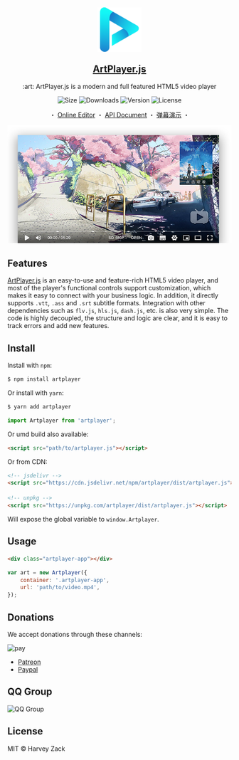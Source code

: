 <h2 align="center">
    <p><img src="./images/logo.png" width="100" alt="logo"></p>
    <a href="https://artplayer.org">ArtPlayer.js</a>
</h2>

<p align="center">
    :art: ArtPlayer.js is a modern and full featured HTML5 video player
</p>

<p align="center">
  <img src="https://img.shields.io/bundlephobia/minzip/artplayer" alt="Size">
  <img src="https://img.shields.io/npm/dm/artplayer.svg?sanitize=true" alt="Downloads">
  <img src="https://img.shields.io/npm/v/artplayer.svg?sanitize=true" alt="Version">
  <img src="https://img.shields.io/npm/l/artplayer.svg?sanitize=true" alt="License">
</p>

<p align="center">
  <span>・</span>
  <a href="https://artplayer.org">Online Editor</a>
  <span>・</span>
  <a href="https://artplayer.org/document">API Document</a>
  <span>・</span>
  <a href="https://artplayer.org/?libs=.%2Funcompiled%2Fartplayer-plugin-danmuku.js&example=danmuku">弹幕演示</a>
  <span>・</span>
</p>

<p align="center">
    <a href="https://artplayer.org">
        <img src="./images/screenshot.png" alt="screenshot">
    </a>
</p>

## Features

[ArtPlayer.js](https://artplayer.org) is an easy-to-use and feature-rich HTML5 video player, and most of the player's functional controls support customization, which makes it easy to connect with your business logic. In addition, it directly supports `.vtt`, `.ass` and `.srt` subtitle formats. Integration with other dependencies such as `flv.js`, `hls.js`, `dash.js`, etc. is also very simple. The code is highly decoupled, the structure and logic are clear, and it is easy to track errors and add new features.

## Install

Install with `npm`:

```bash
$ npm install artplayer
```

Or install with `yarn`:

```bash
$ yarn add artplayer
```

```js
import Artplayer from 'artplayer';
```

Or umd build also available:

```html
<script src="path/to/artplayer.js"></script>
```

Or from CDN:

```html
<!-- jsdelivr -->
<script src="https://cdn.jsdelivr.net/npm/artplayer/dist/artplayer.js"></script>

<!-- unpkg -->
<script src="https://unpkg.com/artplayer/dist/artplayer.js"></script>
```

Will expose the global variable to `window.Artplayer`.

## Usage

```html
<div class="artplayer-app"></div>
```

```js
var art = new Artplayer({
    container: '.artplayer-app',
    url: 'path/to/video.mp4',
});
```

## Donations

We accept donations through these channels:

![pay](./images/pay.png)

-   [Patreon](https://www.patreon.com/artplayer)
-   [Paypal](https://www.paypal.me/harveyzack)

## QQ Group

![QQ Group](./images/qqgroup.png)

## License

MIT © Harvey Zack
